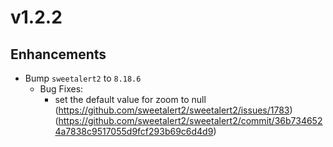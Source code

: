 ﻿# v1.2.2

## Enhancements

- Bump `sweetalert2` to `8.18.6`
  - Bug Fixes:
    - set the default value for zoom to null (https://github.com/sweetalert2/sweetalert2/issues/1783) (https://github.com/sweetalert2/sweetalert2/commit/36b7346524a7838c9517055d9fcf293b69c6d4d9)
